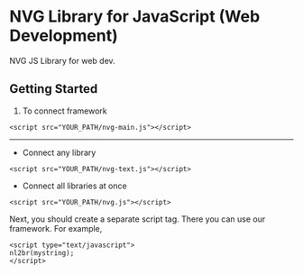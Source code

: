 # NVG Library for JavaScript (Web Development)
NVG JS Library for web dev.

## Getting Started
1. To connect framework

```
<script src="YOUR_PATH/nvg-main.js"></script>
```
____________________________________________________________________
* Connect any library
```
<script src="YOUR_PATH/nvg-text.js"></script>
```

* Connect all libraries at once
```
<script src="YOUR_PATH/nvg.js"></script>
```

Next, you should create a separate script tag. There you can use our framework.
For example,
```
<script type="text/javascript">
nl2br(mystring);
</script>
```